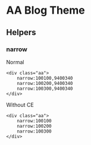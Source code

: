 # AA Blog Theme

## Helpers

### narrow

Normal
```
<div class="aa">
    narrow:100100,9400340
    narrow:100200,9400340
    narrow:100300,9400340
</div>
```

Without CE
```
<div class="aa">
    narrow:100100
    narrow:100200
    narrow:100300
</div>
```